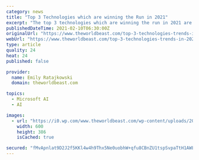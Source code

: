 ```yaml
---
category: news
title: "Top 3 Technologies which are winning the Run in 2021"
excerpt: "The top 3 technologies which are winning the run in 2021 are Al/Machine learning, IoT/Big data, and Cybersecurity."
publishedDateTime: 2021-02-10T06:30:00Z
originalUrl: "https://www.theworldbeast.com/top-3-technologies-trends-in-2021.html"
webUrl: "https://www.theworldbeast.com/top-3-technologies-trends-in-2021.html"
type: article
quality: 24
heat: 24
published: false

provider:
  name: Emily Ratajkowski
  domain: theworldbeast.com

topics:
  - Microsoft AI
  - AI

images:
  - url: "https://i0.wp.com/www.theworldbeast.com/wp-content/uploads/2021/02/Top-3-Technologies-trends.jpg?fit=600%2C386&#038;ssl=1"
    width: 600
    height: 386
    isCached: true

secured: "fMvApnlat9D2J2f5KKl4w4h9Thx5Ne0uobhW+qfu8CBnZU1tspSvpaTtH1AWLIJG90X8r5XmKsBzJ9xfU7akCWG1WtE+CreSHXJlMhri7Z0h0pe7xxvtvRWTUpRp5li8SFFE4NKokhdoU4r0dZFKLvkuKvIbCSW0YfSXkgWHUKXjpD/KtYR6khnvbR1sE8tnVsYFQ1bztIA3THrmrWM/ILguPSBw8C2ys9xW6MK2Uzte8XTMACGwINfqnSjqL7+51UpqENYsBu1UFmNAFj0JjpkOi2VUWuNbaUnp6G+RddWwGca7RRl222Gf/KtgDhz5k3dJp+8dSh4p52aZzvleX+ckZjT1axveMt4P2G68Bn8=;V5NNQBBjMcUcc+A1rtqFUw=="
---
```


